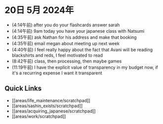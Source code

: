 # 20日 5月 2024年
- (4:14午前) after you do your flashcards answer sarah
- (4:14午前) 9am today you have your japanese class with Natsumi
- (4:35午前) ask Nathan for his address and make that booking
- (4:35午前) email megan about meeting up next week
- (4:40午前) I feel really happy about the fact that Avani will be reading blackshirts and reds, I feel motivated to read
- (8:42午前) class, then processing, then maybe games
- (11:19午前) I have the explicit value of transparency in my budget now, if it's a recurring expense I want it transparent





 



## Quick Links
- [[areas/life_maintenance/scratchpad]]
- [[areas/sashin_exists/scratchpad]]
- [[areas/acquiring_japanese/scratchpad]]
- [[areas/work/scratchpad]]

